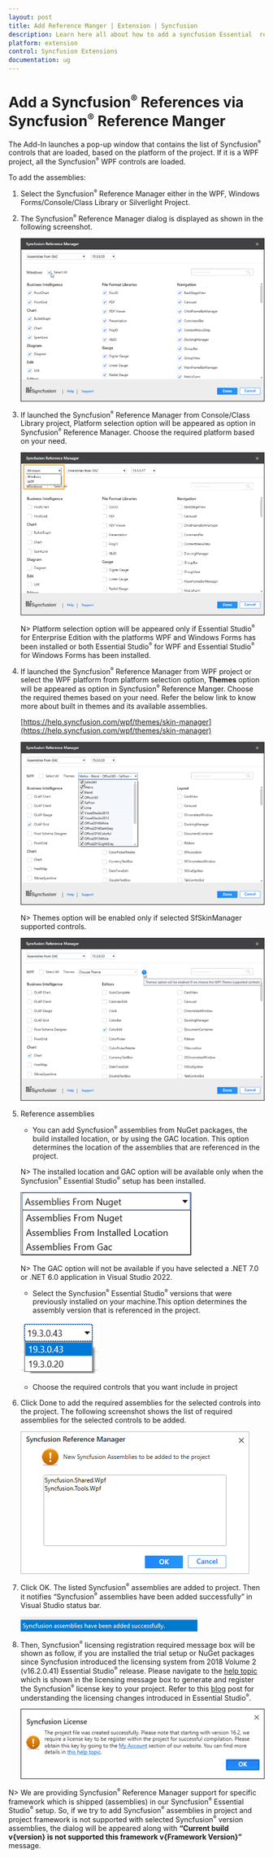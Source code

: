 ```yaml
---
layout: post
title: Add Reference Manger | Extension | Syncfusion
description: Learn here all about how to add a syncfusion Essential  references via reference manger in Extenion, it's elements and more.
platform: extension
control: Syncfusion Extensions
documentation: ug
---
```


# Add a Syncfusion<sup style="font-size:70%">&reg;</sup> References via Syncfusion<sup style="font-size:70%">&reg;</sup> Reference Manger

The Add-In launches a pop-up window that contains the list of Syncfusion<sup style="font-size:70%">&reg;</sup> controls that are loaded, based on the platform of the project. If it is a WPF project, all the Syncfusion<sup style="font-size:70%">&reg;</sup> WPF controls are loaded.

To add the assemblies:

1. Select the Syncfusion<sup style="font-size:70%">&reg;</sup> Reference Manager either in the WPF, Windows Forms/Console/Class Library or Silverlight Project.
2. The Syncfusion<sup style="font-size:70%">&reg;</sup> Reference Manager dialog is displayed as shown in the following screenshot.

   ![Syncfusion Reference Manger Wizard](Add-a-Syncfusion-References-via-Syncfusion-Reference-Manger_images/Add-a-Syncfusion-References-via-Syncfusion-Reference-Manger-img1.png)

3. If launched the Syncfusion<sup style="font-size:70%">&reg;</sup> Reference Manager from Console/Class Library project, Platform selection option will be appeared as option in Syncfusion<sup style="font-size:70%">&reg;</sup> Reference Manager. Choose the required platform based on your need. 

    ![Platform selection option in Syncfusion Reference Manger](Add-a-Syncfusion-References-via-Syncfusion-Reference-Manger_images/Add-a-Syncfusion-References-via-Syncfusion-Reference-Manger-img6.png)

    N> Platform selection option will be appeared only if Essential Studio<sup style="font-size:70%">&reg;</sup> for Enterprise Edition with the platforms WPF and Windows Forms has been installed or both Essential Studio<sup style="font-size:70%">&reg;</sup> for WPF and Essential Studio<sup style="font-size:70%">&reg;</sup> for Windows Forms has been installed.

4. If launched the Syncfusion<sup style="font-size:70%">&reg;</sup> Reference Manager from WPF project or select the WPF platform from platform selection option, **Themes** option will be appeared as option in Syncfusion<sup style="font-size:70%">&reg;</sup> Reference Manger. Choose the required themes based on your need. Refer the below link to know more about built in themes and its available assemblies.

    [https://help.syncfusion.com/wpf/themes/skin-manager](https://help.syncfusion.com/wpf/themes/skin-manager)

    ![Themes selection option in Syncfusion Reference Manger](Add-a-Syncfusion-References-via-Syncfusion-Reference-Manger_images/Add-a-Syncfusion-References-via-Syncfusion-Reference-Manger-img4.png)

    N> Themes option will be enabled only if selected SfSkinManager supported controls.

    ![Tooltip information for Syncfusion Reference Manager themes option](Add-a-Syncfusion-References-via-Syncfusion-Reference-Manger_images/Add-a-Syncfusion-References-via-Syncfusion-Reference-Manger-img5.png)

5. Reference assemblies
   * You can add Syncfusion<sup style="font-size:70%">&reg;</sup> assemblies from NuGet packages, the build installed location, or by using the GAC location. This option determines the location of the assemblies that are referenced in the project.

   N> The installed location and GAC option will be available only when the Syncfusion<sup style="font-size:70%">&reg;</sup> Essential Studio<sup style="font-size:70%">&reg;</sup> setup has been installed.

   ![Options for assembly location in Syncfusion Reference Manager](Add-a-Syncfusion-References-via-Syncfusion-Reference-Manger_images/Add-a-Syncfusion-References-via-Syncfusion-Reference-Manger-img8.png)

    N> The GAC option will not be available if you have selected a .NET 7.0 or .NET 6.0 application in Visual Studio 2022.

   * Select the Syncfusion<sup style="font-size:70%">&reg;</sup> Essential Studio<sup style="font-size:70%">&reg;</sup> versions that were previously installed on your machine.This option determines the assembly version that is referenced in the project.

   ![Versions for assemblies in Syncfusion Reference Manager](Add-a-Syncfusion-References-via-Syncfusion-Reference-Manger_images/Add-a-Syncfusion-References-via-Syncfusion-Reference-Manger-img9.png)

   * Choose the required controls that you want include in project
6. Click Done to add the required assemblies for the selected controls into the project. The   following screenshot shows the list of required assemblies for 
   the selected controls to be added.

   ![Syncfusion Reference Manager new assemblies add information dialog](Add-a-Syncfusion-References-via-Syncfusion-Reference-Manger_images/Add-a-Syncfusion-References-via-Syncfusion-Reference-Manger-img2.png)

7. Click OK. The listed Syncfusion<sup style="font-size:70%">&reg;</sup> assemblies are added to project. Then it notifies “Syncfusion<sup style="font-size:70%">&reg;</sup> assemblies have been added successfully” in Visual Studio status bar.

   ![Syncfusion Reference Manager success status in Visual Studio status bar](Add-a-Syncfusion-References-via-Syncfusion-Reference-Manger_images/Add-a-Syncfusion-References-via-Syncfusion-Reference-Manger-img3.png)

8. Then, Syncfusion<sup style="font-size:70%">&reg;</sup> licensing registration required message box will be shown as follow, if you are installed the trial setup or NuGet packages since Syncfusion introduced the licensing system from 2018 Volume 2 (v16.2.0.41) Essential Studio<sup style="font-size:70%">&reg;</sup> release. Please navigate to the [help topic](https://help.syncfusion.com/common/essential-studio/licensing/overview#how-to-generate-syncfusion-license-key) which is shown in the licensing message box to generate and register the Syncfusion<sup style="font-size:70%">&reg;</sup> license key to your project. Refer to this [blog](https://blog.syncfusion.com/post/Whats-New-in-2018-Volume-2-Licensing-Changes-in-the-1620x-Version-of-Essential-Studio.aspx) post for understanding the licensing changes introduced in Essential Studio<sup style="font-size:70%">&reg;</sup>.

   ![Syncfusion license registration required information dialog in Syncfusion Reference Manager](Add-a-Syncfusion-References-via-Syncfusion-Reference-Manger_images/Add-a-Syncfusion-References-via-Syncfusion-Reference-Manger-img7.png)

N> We are providing Syncfusion<sup style="font-size:70%">&reg;</sup> Reference Manager support for specific framework which is shipped (assemblies) in our Syncfusion<sup style="font-size:70%">&reg;</sup> Essential Studio<sup style="font-size:70%">&reg;</sup> setup. So, if we try to add Syncfusion<sup style="font-size:70%">&reg;</sup> assemblies in project and project framework is not supported with selected Syncfusion<sup style="font-size:70%">&reg;</sup> version assemblies, the dialog will be appeared along with **“Current build v{version} is not supported this framework v{Framework Version}”** message.






